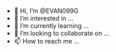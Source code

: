 - 👋 Hi, I’m @EVAN099G
- 👀 I’m interested in ...
- 🌱 I’m currently learning ...
- 💞️ I’m looking to collaborate on ...
- 📫 How to reach me ...

<!---
EVAN099G/EVAN099G is a ✨ special ✨ repository because its `README.md` (this file) appears on your GitHub profile.
You can click the Preview link to take a look at your changes.
--->
